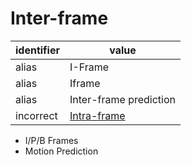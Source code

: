 # Inter-frame
| identifier | value
| --------- | -----
| alias     | I-Frame
| alias     | Iframe
| alias     | Inter-frame prediction
| incorrect | [Intra-frame](intra-frame.md)

* I/P/B Frames
* Motion Prediction
